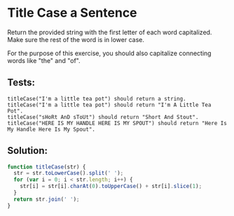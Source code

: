 # Title Case a Sentence

Return the provided string with the first letter of each word capitalized. Make sure the rest of the word is in lower case.

For the purpose of this exercise, you should also capitalize connecting words like "the" and "of".

## Tests:
    titleCase("I'm a little tea pot") should return a string.
    titleCase("I'm a little tea pot") should return "I'm A Little Tea Pot".
    titleCase("sHoRt AnD sToUt") should return "Short And Stout".
    titleCase("HERE IS MY HANDLE HERE IS MY SPOUT") should return "Here Is My Handle Here Is My Spout".

## Solution:

```javascript
function titleCase(str) {
  str = str.toLowerCase().split(' ');
  for (var i = 0; i < str.length; i++) {
    str[i] = str[i].charAt(0).toUpperCase() + str[i].slice(1); 
  }
  return str.join(' ');
}
```    